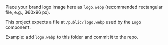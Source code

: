 Place your brand logo image here as `logo.webp` (recommended rectangular file, e.g., 360x96 px).

This project expects a file at `/public/logo.webp` used by the `Logo` component.

Example: add `logo.webp` to this folder and commit it to the repo.
